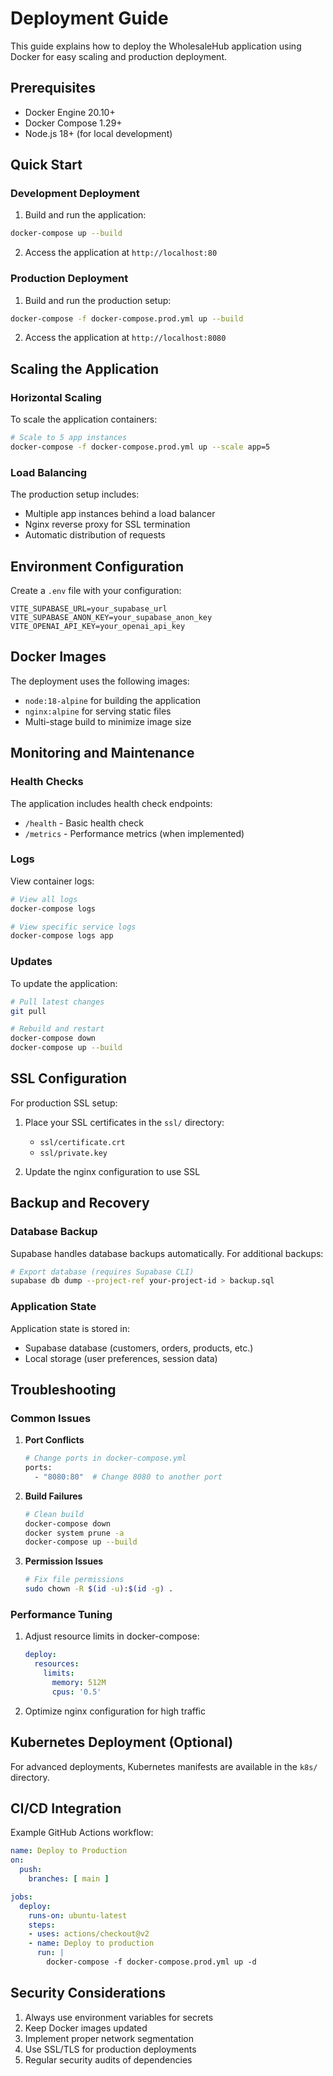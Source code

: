 # Deployment Guide

This guide explains how to deploy the WholesaleHub application using Docker for easy scaling and production deployment.

## Prerequisites

- Docker Engine 20.10+
- Docker Compose 1.29+
- Node.js 18+ (for local development)

## Quick Start

### Development Deployment

1. Build and run the application:
```bash
docker-compose up --build
```

2. Access the application at `http://localhost:80`

### Production Deployment

1. Build and run the production setup:
```bash
docker-compose -f docker-compose.prod.yml up --build
```

2. Access the application at `http://localhost:8080`

## Scaling the Application

### Horizontal Scaling

To scale the application containers:

```bash
# Scale to 5 app instances
docker-compose -f docker-compose.prod.yml up --scale app=5
```

### Load Balancing

The production setup includes:
- Multiple app instances behind a load balancer
- Nginx reverse proxy for SSL termination
- Automatic distribution of requests

## Environment Configuration

Create a `.env` file with your configuration:

```env
VITE_SUPABASE_URL=your_supabase_url
VITE_SUPABASE_ANON_KEY=your_supabase_anon_key
VITE_OPENAI_API_KEY=your_openai_api_key
```

## Docker Images

The deployment uses the following images:
- `node:18-alpine` for building the application
- `nginx:alpine` for serving static files
- Multi-stage build to minimize image size

## Monitoring and Maintenance

### Health Checks

The application includes health check endpoints:
- `/health` - Basic health check
- `/metrics` - Performance metrics (when implemented)

### Logs

View container logs:
```bash
# View all logs
docker-compose logs

# View specific service logs
docker-compose logs app
```

### Updates

To update the application:

```bash
# Pull latest changes
git pull

# Rebuild and restart
docker-compose down
docker-compose up --build
```

## SSL Configuration

For production SSL setup:

1. Place your SSL certificates in the `ssl/` directory:
   - `ssl/certificate.crt`
   - `ssl/private.key`

2. Update the nginx configuration to use SSL

## Backup and Recovery

### Database Backup

Supabase handles database backups automatically. For additional backups:

```bash
# Export database (requires Supabase CLI)
supabase db dump --project-ref your-project-id > backup.sql
```

### Application State

Application state is stored in:
- Supabase database (customers, orders, products, etc.)
- Local storage (user preferences, session data)

## Troubleshooting

### Common Issues

1. **Port Conflicts**
   ```bash
   # Change ports in docker-compose.yml
   ports:
     - "8080:80"  # Change 8080 to another port
   ```

2. **Build Failures**
   ```bash
   # Clean build
   docker-compose down
   docker system prune -a
   docker-compose up --build
   ```

3. **Permission Issues**
   ```bash
   # Fix file permissions
   sudo chown -R $(id -u):$(id -g) .
   ```

### Performance Tuning

1. Adjust resource limits in docker-compose:
   ```yaml
   deploy:
     resources:
       limits:
         memory: 512M
         cpus: '0.5'
   ```

2. Optimize nginx configuration for high traffic

## Kubernetes Deployment (Optional)

For advanced deployments, Kubernetes manifests are available in the `k8s/` directory.

## CI/CD Integration

Example GitHub Actions workflow:

```yaml
name: Deploy to Production
on:
  push:
    branches: [ main ]

jobs:
  deploy:
    runs-on: ubuntu-latest
    steps:
    - uses: actions/checkout@v2
    - name: Deploy to production
      run: |
        docker-compose -f docker-compose.prod.yml up -d
```

## Security Considerations

1. Always use environment variables for secrets
2. Keep Docker images updated
3. Implement proper network segmentation
4. Use SSL/TLS for production deployments
5. Regular security audits of dependencies